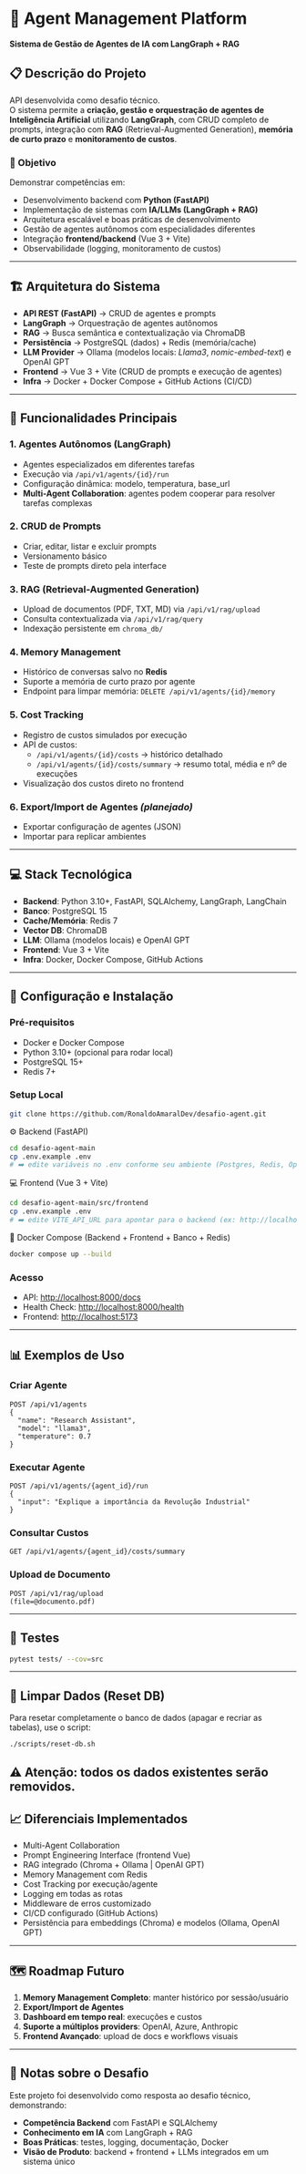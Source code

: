 # 🤖 Agent Management Platform

**Sistema de Gestão de Agentes de IA com LangGraph + RAG**

## 📋 Descrição do Projeto

API desenvolvida como desafio técnico.  
O sistema permite a **criação, gestão e orquestração de agentes de Inteligência Artificial** utilizando **LangGraph**, com CRUD completo de prompts, integração com **RAG** (Retrieval-Augmented Generation), **memória de curto prazo** e **monitoramento de custos**.  

### 🎯 Objetivo  

Demonstrar competências em:  
- Desenvolvimento backend com **Python (FastAPI)**  
- Implementação de sistemas com **IA/LLMs (LangGraph + RAG)**  
- Arquitetura escalável e boas práticas de desenvolvimento  
- Gestão de agentes autônomos com especialidades diferentes  
- Integração **frontend/backend** (Vue 3 + Vite)  
- Observabilidade (logging, monitoramento de custos)  

---

## 🏗️ Arquitetura do Sistema  

- **API REST (FastAPI)** → CRUD de agentes e prompts  
- **LangGraph** → Orquestração de agentes autônomos  
- **RAG** → Busca semântica e contextualização via ChromaDB  
- **Persistência** → PostgreSQL (dados) + Redis (memória/cache)  
- **LLM Provider** → Ollama (modelos locais: *Llama3*, *nomic-embed-text*) e OpenAI GPT
- **Frontend** → Vue 3 + Vite (CRUD de prompts e execução de agentes)  
- **Infra** → Docker + Docker Compose + GitHub Actions (CI/CD)  

---

## 🚀 Funcionalidades Principais  

### 1. **Agentes Autônomos (LangGraph)**  
- Agentes especializados em diferentes tarefas  
- Execução via `/api/v1/agents/{id}/run`  
- Configuração dinâmica: modelo, temperatura, base_url  
- **Multi-Agent Collaboration**: agentes podem cooperar para resolver tarefas complexas  

### 2. **CRUD de Prompts**  
- Criar, editar, listar e excluir prompts  
- Versionamento básico  
- Teste de prompts direto pela interface  

### 3. **RAG (Retrieval-Augmented Generation)**  
- Upload de documentos (PDF, TXT, MD) via `/api/v1/rag/upload`  
- Consulta contextualizada via `/api/v1/rag/query`  
- Indexação persistente em `chroma_db/`  

### 4. **Memory Management**  
- Histórico de conversas salvo no **Redis**  
- Suporte a memória de curto prazo por agente  
- Endpoint para limpar memória: `DELETE /api/v1/agents/{id}/memory`  

### 5. **Cost Tracking**  
- Registro de custos simulados por execução  
- API de custos:  
  - `/api/v1/agents/{id}/costs` → histórico detalhado  
  - `/api/v1/agents/{id}/costs/summary` → resumo total, média e nº de execuções  
- Visualização dos custos direto no frontend  

### 6. **Export/Import de Agentes** *(planejado)*  
- Exportar configuração de agentes (JSON)  
- Importar para replicar ambientes  

---

## 💻 Stack Tecnológica  

- **Backend**: Python 3.10+, FastAPI, SQLAlchemy, LangGraph, LangChain  
- **Banco**: PostgreSQL 15  
- **Cache/Memória**: Redis 7  
- **Vector DB**: ChromaDB  
- **LLM**: Ollama (modelos locais) e OpenAI GPT
- **Frontend**: Vue 3 + Vite  
- **Infra**: Docker, Docker Compose, GitHub Actions  

---

## 🔧 Configuração e Instalação  

### Pré-requisitos  
- Docker e Docker Compose  
- Python 3.10+ (opcional para rodar local)  
- PostgreSQL 15+  
- Redis 7+  

### Setup Local  
```bash
git clone https://github.com/RonaldoAmaralDev/desafio-agent.git
```

⚙️ Backend (FastAPI)
```bash
cd desafio-agent-main
cp .env.example .env
# ➡️ edite variáveis no .env conforme seu ambiente (Postgres, Redis, OpenAI, Ollama etc.)
```

💻 Frontend (Vue 3 + Vite)
```bash
cd desafio-agent-main/src/frontend
cp .env.example .env
# ➡️ edite VITE_API_URL para apontar para o backend (ex: http://localhost:8000/api/v1)
```

🐳 Docker Compose (Backend + Frontend + Banco + Redis)
```bash
docker compose up --build
```

### Acesso  
- API: [http://localhost:8000/docs](http://localhost:8000/docs)  
- Health Check: [http://localhost:8000/health](http://localhost:8000/health)  
- Frontend: [http://localhost:5173](http://localhost:5173)  

---

## 📊 Exemplos de Uso  

### Criar Agente  
```http
POST /api/v1/agents
{
  "name": "Research Assistant",
  "model": "llama3",
  "temperature": 0.7
}
```

### Executar Agente  
```http
POST /api/v1/agents/{agent_id}/run
{
  "input": "Explique a importância da Revolução Industrial"
}
```

### Consultar Custos  
```http
GET /api/v1/agents/{agent_id}/costs/summary
```

### Upload de Documento  
```http
POST /api/v1/rag/upload
(file=@documento.pdf)
```

---

## 🧪 Testes  
```bash
pytest tests/ --cov=src
```

---
## 🧪 Limpar Dados (Reset DB)
Para resetar completamente o banco de dados (apagar e recriar as tabelas), use o script:
```bash
./scripts/reset-db.sh
```  
⚠️ Atenção: todos os dados existentes serão removidos.
---

## 📈 Diferenciais Implementados  
- Multi-Agent Collaboration  
- Prompt Engineering Interface (frontend Vue)  
- RAG integrado (Chroma + Ollama | OpenAI GPT)  
- Memory Management com Redis  
- Cost Tracking por execução/agente  
- Logging em todas as rotas  
- Middleware de erros customizado  
- CI/CD configurado (GitHub Actions)  
- Persistência para embeddings (Chroma) e modelos (Ollama, OpenAI GPT)  

---

## 🗺️ Roadmap Futuro  
1. **Memory Management Completo**: manter histórico por sessão/usuário  
2. **Export/Import de Agentes**  
3. **Dashboard em tempo real**: execuções e custos  
4. **Suporte a múltiplos providers**: OpenAI, Azure, Anthropic  
5. **Frontend Avançado**: upload de docs e workflows visuais  

---

## 📝 Notas sobre o Desafio  
Este projeto foi desenvolvido como resposta ao desafio técnico, demonstrando:  
- **Competência Backend** com FastAPI e SQLAlchemy  
- **Conhecimento em IA** com LangGraph + RAG  
- **Boas Práticas**: testes, logging, documentação, Docker  
- **Visão de Produto**: backend + frontend + LLMs integrados em um sistema único